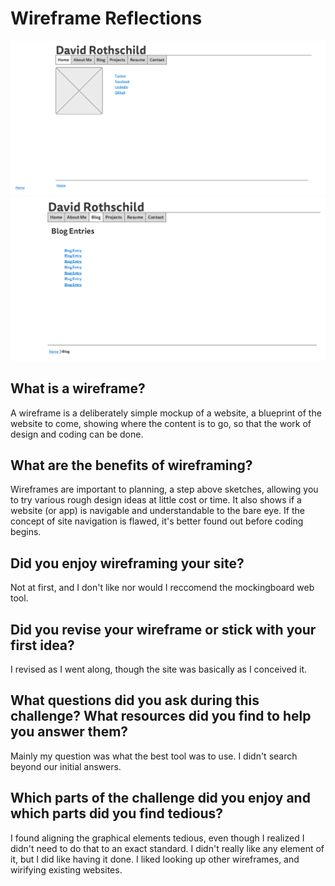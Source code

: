 # Wireframe Reflections

![Wireframe of index](imgs/wireframe-index.png)
![Wireframe of blog index](imgs/wireframe-blog-index.png)

## What is a wireframe?
A wireframe is a deliberately simple mockup of a website, a blueprint of the website to come, showing where the content is to go, so that the work of design and coding can be done.
## What are the benefits of wireframing?
Wireframes are important to planning, a step above sketches, allowing you to try various rough design ideas at little cost or time. It also shows if a website (or app) is navigable and understandable to the bare eye. If the concept of site navigation is flawed, it's better found out before coding begins.
## Did you enjoy wireframing your site?
Not at first, and I don't like nor would I reccomend the mockingboard web tool.
## Did you revise your wireframe or stick with your first idea?
I revised as I went along, though the site was basically as I conceived it.
## What questions did you ask during this challenge? What resources did you find to help you answer them?
Mainly my question was what the best tool was to use. I didn't search beyond our initial answers.
## Which parts of the challenge did you enjoy and which parts did you find tedious?
I found aligning the graphical elements tedious, even though I realized I didn't need to do that to an exact standard. I didn't really like any element of it, but I did like having it done. I liked looking up other wireframes, and wirifying existing websites.
